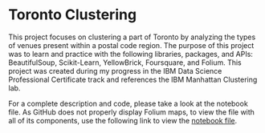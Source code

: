# Toronto Clustering

This project focuses on clustering a part of Toronto by analyzing the types of venues present within a postal code region. The purpose of this project was to learn and practice with the following libraries, packages, and APIs: BeautifulSoup, Scikit-Learn, YellowBrick, Foursquare, and Folium. This project was created during my progress in the IBM Data Science Professional Certificate track and references the IBM Manhattan Clustering lab.


For a complete description and code, please take a look at the notebook file. As GitHub does not properly display Folium maps, to view the file with all of its components, use the following link to view the [notebook file](https://nbviewer.jupyter.org/github/tlwang179/toronto_clustering/blob/master/WebScraping_Segmenting_Clustering_Neighborhoods.ipynb).

